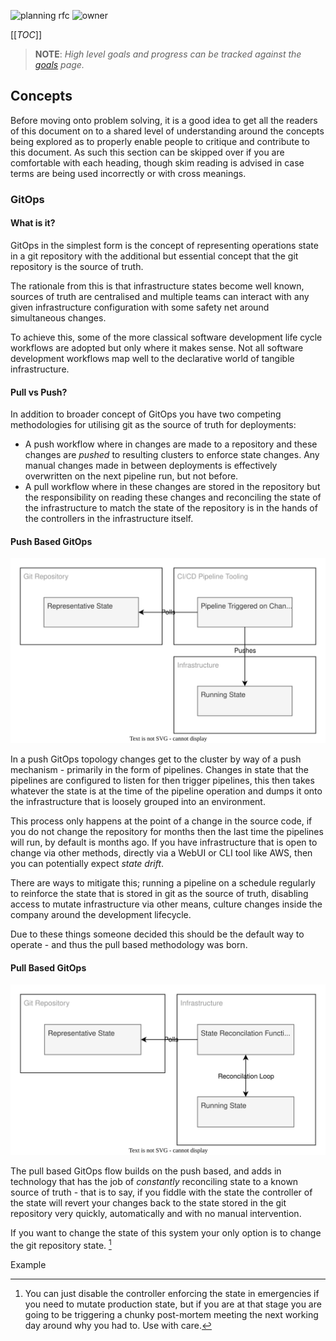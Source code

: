 ![planning rfc](https://img.shields.io/badge/status-draft%20rfc-informational)
![owner](https://img.shields.io/badge/owner-Daniel%20Loader-brightgreen)

[[_TOC_]]

> **NOTE**: _High level goals and progress can be tracked against the [goals](GOALS.md) page._

## Concepts

Before moving onto problem solving, it is a good idea to get all the readers of this document on to a shared level of understanding around the concepts being explored as to properly enable people to critique and contribute to this document. As such this section can be skipped over if you are comfortable with each heading, though skim reading is advised in case terms are being used incorrectly or with cross meanings.

### GitOps

#### What is it?

GitOps in the simplest form is the concept of representing operations state in a git repository with the additional but essential concept that the git repository is the source of truth. 


The rationale from this is that infrastructure states become well known, sources of truth are centralised and multiple teams can interact with any given infrastructure configuration with some safety net around simultaneous changes.

To achieve this, some of the more classical software development life cycle workflows are adopted but only where it makes sense. Not all software development workflows map well to the declarative world of tangible infrastructure.

#### Pull vs Push?

In addition to broader concept of GitOps you have two competing methodologies for utilising git as the source of truth for deployments:

* A push workflow where in changes are made to a repository and these changes are _pushed_ to resulting clusters to enforce state changes. Any manual changes made in between deployments is effectively overwritten on the next pipeline run, but not before.
* A pull workflow where in these changes are stored in the repository but the responsibility on reading these changes and reconciling the state of the infrastructure to match the state of the repository is in the hands of the controllers in the infrastructure itself.


#### Push Based GitOps
![gitops push high level diagram](docs/gitops-push.drawio.svg)

In a push GitOps topology changes get to the cluster by way of a push mechanism - primarily in the form of pipelines. Changes in state that the pipelines are configured to listen for then trigger pipelines, this then takes whatever the state is at the time of the pipeline operation and dumps it onto the infrastructure that is loosely grouped into an environment.

This process only happens at the point of a change in the source code, if you do not change the repository for months then the last time the pipelines will run, by default is months ago. If you have infrastructure that is open to change via other methods, directly via a WebUI or CLI tool like AWS, then you can potentially expect _state drift_.

There are ways to mitigate this; running a pipeline on a schedule regularly to reinforce the state that is stored in git as the source of truth, disabling access to mutate infrastructure via other means, culture changes inside the company around the development lifecycle.

Due to these things someone decided this should be the default way to operate - and thus the pull based methodology was born.
#### Pull Based GitOps

![gitops pull high level diagram](docs/gitops-pull.drawio.svg)

The pull based GitOps flow builds on the push based, and adds in technology that has the job of _constantly_ reconciling state to a known source of truth - that is to say, if you fiddle with the state the controller of the state will revert your changes back to the state stored in the git repository very quickly, automatically and with no manual intervention.

If you want to change the state of this system your only option is to change the git repository state. [^pull-escape-hatch]

[^pull-escape-hatch]: You can just disable the controller enforcing the state in emergencies if you need to mutate production state, but if you are at that stage you are going to be triggering a chunky post-mortem meeting the next working day around why you had to. Use with care.

Example